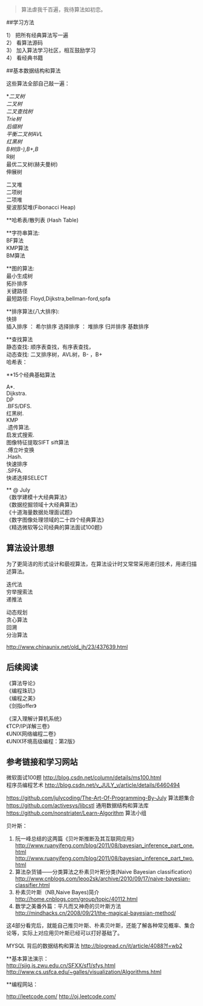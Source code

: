 
>算法虐我千百遍，我待算法如初恋。

##学习方法
 
1） 把所有经典算法写一遍  
2） 看算法源码   
3） 加入算法学习社区，相互鼓励学习   
4） 看经典书籍  
  
  

##基本数据结构和算法

这些算法全部自己敲一遍：

**二叉树  
二叉树    
二叉查找树  
Trie树  
后缀树  
平衡二叉树AVL  
红黑树  
B树(B-),B+,B*  
R树  
最优二叉树(赫夫曼树)  
伸展树  
  
二叉堆  
二项树  
二项堆  
斐波那契堆(Fibonacci Heap)   
  
  
**哈希表/散列表 (Hash Table)  
  
  
**字符串算法:  
BF算法  
KMP算法  
BM算法  
  
  
**图的算法:  
最小生成树  
拓扑排序  
关键路径  
最短路径: Floyd,Dijkstra,bellman-ford,spfa  
  
  
  
**排序算法(八大排序):  
快排  
插入排序 ： 希尔排序
选择排序 ： 堆排序
归并排序
基数排序


**查找算法  
静态查找: 顺序表查找，有序表查找，  
动态查找: 二叉排序树，AVL树，B- ，B+  
哈希表：  



**15个经典基础算法

A*.  
Dijkstra.  
DP  
.BFS/DFS.  
红黑树.  
KMP  
.遗传算法.  
启发式搜索.  
图像特征提取SIFT  sift算法  
.傅立叶变换  
.Hash.  
快速排序  
.SPFA.  
快递选择SELECT  
  
  
** @ July   
《数学建模十大经典算法》    
《数据挖掘领域十大经典算法》    
《十道海量数据处理面试题》      
《数字图像处理领域的二十四个经典算法》    
《精选微软等公司经典的算法面试100题》    
  
  
  
## 算法设计思想

为了更简洁的形式设计和藐视算法，在算法设计时又常常采用递归技术，用递归描述算法。  
  
  
迭代法  
穷举搜索法  
递推法  

动态规划  
贪心算法  
回溯  
分治算法  

http://www.chinaunix.net/old_jh/23/437639.html



## 后续阅读

《算法导论》  
《编程珠玑》  
《编程之美》  
《剑指offer》

  
《深入理解计算机系统》  
《TCP/IP详解三卷》  
《UNIX网络编程二卷》  
《UNIX环境高级编程：第2版》  
  
   

## 参考链接和学习网站

微软面试100题 http://blog.csdn.net/column/details/ms100.html  
程序员编程艺术 http://blog.csdn.net/v_JULY_v/article/details/6460494  



https://github.com/julycoding/The-Art-Of-Programming-By-July  算法题集合
https://github.com/activesys/libcstl   通用数据结构和算法库  
https://github.com/nonstriater/Learn-Algorithm  算法小组

  
  
贝叶斯：  
1. 阮一峰总结的这两篇《贝叶斯推断及其互联网应用》   
http://www.ruanyifeng.com/blog/2011/08/bayesian_inference_part_one.html  
http://www.ruanyifeng.com/blog/2011/08/bayesian_inference_part_two.html  
2. 算法杂货铺——分类算法之朴素贝叶斯分类(Naive Bayesian classification)  
http://www.cnblogs.com/leoo2sk/archive/2010/09/17/naive-bayesian-classifier.html  
3. 朴素贝叶斯（NB,Naive Bayes)简介  
http://home.cnblogs.com/group/topic/40112.html  
4. 数学之美番外篇：平凡而又神奇的贝叶斯方法  
http://mindhacks.cn/2008/09/21/the-magical-bayesian-method/  
  
这4部分看完后，就能自己推贝叶斯、朴素贝叶斯，还能了解各种常见概率、集合论等，实际上对应用贝叶斯已经可以打好基础了。  
  
  
MYSQL 背后的数据结构和算法 http://blogread.cn/it/article/4088?f=wb2  
  
  
**基本算法演示：  
http://sjjg.js.zwu.edu.cn/SFXX/sf1/sfys.html  
http://www.cs.usfca.edu/~galles/visualization/Algorithms.html  
  
  
   
**编程网站：

http://leetcode.com/
http://oj.leetcode.com/



